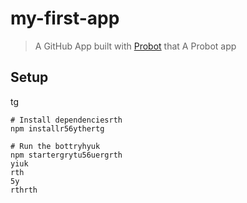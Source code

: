 # my-first-app

> A GitHub App built with [Probot](https://probot.github.io) that A Probot app

## Setup
tg
```shrthrth
# Install dependenciesrth
npm installr56ythertg

# Run the bottryhyuk
npm startergrytu56uergrth
yiuk
rth
5y
rthrth
